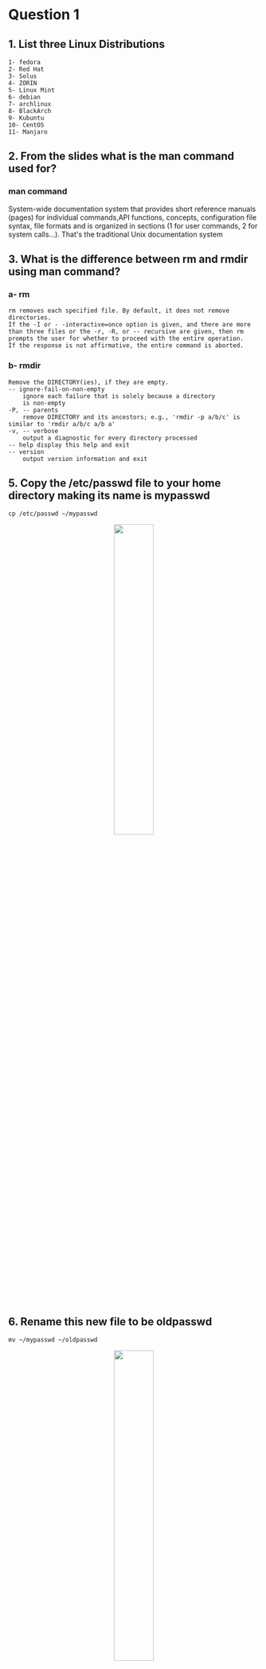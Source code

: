 # Question 1

## 1. List three Linux Distributions
	1- fedora
	2- Red Hat
	3- Solus 
	4- ZORIN 
	5- Linux Mint
	6- debian 
	7- archlinux 	
	8- BlackArch 
	9- Kubuntu 
	10- CentOS 
	11- Manjaro
## 2. From the slides what is the man command used for?
### man command
 System-wide documentation system that provides short reference manuals (pages) for individual
 commands,API functions, concepts, configuration file syntax, file formats and is organized in sections
 (1 for user commands, 2 for system calls...). That's the traditional Unix documentation system    

## 3. What is the difference between rm and rmdir using man command?
### a- rm
    rm removes each specified file. By default, it does not remove directories.
    If the -I or - -interactive=once option is given, and there are more
    than three files or the -r, -R, or -- recursive are given, then rm
    prompts the user for whether to proceed with the entire operation.
    If the response is not affirmative, the entire command is aborted.
    
### b- rmdir
    Remove the DIRECTORY(ies), if they are empty.
    -- ignore-fail-on-non-empty
        ignore each failure that is solely because a directory
        is non-empty
    -P, -- parents
        remove DIRECTORY and its ancestors; e.g., 'rmdir -p a/b/c' is similar to 'rmdir a/b/c a/b a'
    -v, -- verbose
        output a diagnostic for every directory processed
    -- help display this help and exit
    -- version
        output version information and exit

    
## 5. Copy the /etc/passwd file to your home directory making its name is mypasswd
    
```shell
cp /etc/passwd ~/mypasswd
```
<p align="center">
	<img src="https://github.com/Mina267/GP_4M_SV2_Intake3_FOTA_18/assets/71601701/52019423-d954-4780-8a81-9948b1317764" width=40% height=40% />
</p>

## 6. Rename this new file to be oldpasswd 
```shell
mv ~/mypasswd ~/oldpasswd
```
<p align="center">
	<img src="https://github.com/Mina267/GP_4M_SV2_Intake3_FOTA_18/assets/71601701/66fe9e76-1588-46d7-9050-22f5ef575466" width=40% height=40% />
</p>

## 7. You are in /usr/bin, list four ways to go to your home directory 
```shell
cd ~
cd /home/user
cd $HOME
cd
```


## 8. List Linux commands in /usr/bin that start with letter w
```shell	
ls /usr/bin/w*
```
<p align="center">
	<img src="https://github.com/Mina267/GP_4M_SV2_Intake3_FOTA_18/assets/71601701/0da028e9-54eb-40cf-a1e7-115b460ca2bb" width=40% height=40% />
</p>

## 9. What command type are used for? (from the slide)
## 10. Show 2 types of command file in /usr/bin that start with letter c
## 11. Using man command find the command to read file. (Note: man take option)
## 12. What is the usage of apropos command?
    
    
